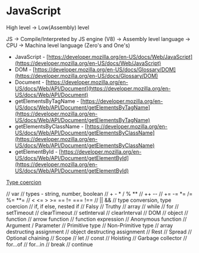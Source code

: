 # JavaScript

High level -> Low(Assembly) level

JS -> Compile/Interpreted by JS engine (V8) -> Assembly level language -> CPU -> Machina level language (Zero's and One's)

- JavaScript - [https://developer.mozilla.org/en-US/docs/Web/JavaScript](https://developer.mozilla.org/en-US/docs/Web/JavaScript)
- DOM - [https://developer.mozilla.org/en-US/docs/Glossary/DOM](https://developer.mozilla.org/en-US/docs/Glossary/DOM)
- Document - [https://developer.mozilla.org/en-US/docs/Web/API/Document](https://developer.mozilla.org/en-US/docs/Web/API/Document)
- getElementsByTagName - [https://developer.mozilla.org/en-US/docs/Web/API/Document/getElementsByTagName](https://developer.mozilla.org/en-US/docs/Web/API/Document/getElementsByTagName)
- getElementsByClassName - [https://developer.mozilla.org/en-US/docs/Web/API/Document/getElementsByClassName](https://developer.mozilla.org/en-US/docs/Web/API/Document/getElementsByClassName)
- getElementById - [https://developer.mozilla.org/en-US/docs/Web/API/Document/getElementById](https://developer.mozilla.org/en-US/docs/Web/API/Document/getElementById)

[Type coercion](https://developer.mozilla.org/en-US/docs/Glossary/Type_coercion)

// var
// types - string, number, boolean
// + - * / % ** 
// ++ -- 
// += -= *= /= %= **=
// < <= > >= == != === !==
// || &&
// type conversion, type coercion
// if, if else, nested if
// Falsy
// Truthy
// array
// while
// for
// setTimeout
// clearTimeout
// setInterval
// clearInterval
// DOM
// object
// function
// arrow function
// function expression
// Anonymous function
// Argument / Parameter
// Primitive type
// Non-Primitive type
// array destructing assignment
// object destructing assignment
// Rest
// Spread
// Optional chaining
// Scope
// let
// const
// Hoisting
// Garbage collector
// for...of
// for...in
// break
// continue
